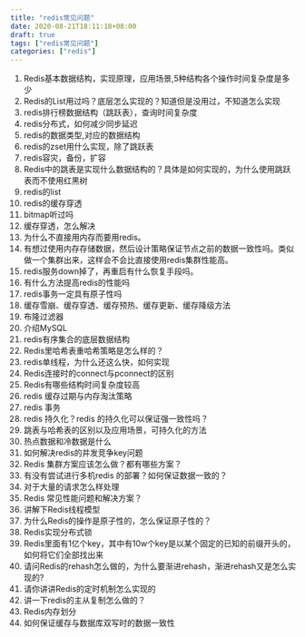 ```yaml
---
title: "redis常见问题"
date: 2020-08-21T18:11:18+08:00
draft: true
tags: ["redis常见问题"]
categories: ["redis"]
---
```


1. Redis基本数据结构，实现原理，应用场景,5种结构各个操作时间复杂度是多少
2. Redis的List用过吗？底层怎么实现的？知道但是没用过，不知道怎么实现
3. redis排行榜数据结构（跳跃表），查询时间复杂度
4. redis分布式，如何减少同步延迟
5. redis的数据类型,对应的数据结构
6. redis的zset用什么实现，除了跳跃表
7. redis容灾，备份，扩容
8. Redis中的跳表是实现什么数据结构的？具体是如何实现的，为什么使用跳跃表而不使用红黑树 
9. redis的list
10. redis的缓存穿透
11. bitmap听过吗
12. 缓存穿透，怎么解决
13. 为什么不直接用内存而要用redis。
14. 有想过使用内存存储数据，然后设计策略保证节点之前的数据一致性吗。类似做一个集群出来，这样会不会比直接使用redis集群性能高。
15. redis服务down掉了，再重启有什么恢复手段吗。
16. 有什么方法提高redis的性能吗
17. redis事务一定具有原子性吗
18. 缓存雪崩、缓存穿透、缓存预热、缓存更新、缓存降级方法
19. 布隆过滤器
20. 介绍MySQL
21. redis有序集合的底层数据结构
22. Redis里哈希表重哈希策略是怎么样的？
23. redis单线程，为什么还这么快，如何实现
24. Redis连接时的connect与pconnect的区别
25. Redis有哪些结构时间复杂度较高
26. redis 缓存过期与内存淘汰策略
27. redis 事务
28. redis 持久化？redis 的持久化可以保证强一致性吗？
29. 跳表与哈希表的区别以及应用场景，可持久化的方法
30. 热点数据和冷数据是什么
31. 如何解决redis的并发竞争key问题
32. Redis 集群方案应该怎么做？都有哪些方案？
33. 有没有尝试进行多机redis 的部署？如何保证数据一致的？
34. 对于大量的请求怎么样处理
35. Redis 常见性能问题和解决方案？
36. 讲解下Redis线程模型
37. 为什么Redis的操作是原子性的，怎么保证原子性的？
38. Redis实现分布式锁
39. Redis里面有1亿个key，其中有10w个key是以某个固定的已知的前缀开头的，如何将它们全部找出来
40. 请问Redis的rehash怎么做的，为什么要渐进rehash，渐进rehash又是怎么实现的?
41. 请你讲讲Redis的定时机制怎么实现的
42. 讲一下redis的主从复制怎么做的？
43. Redis内存划分
44. 如何保证缓存与数据库双写时的数据一致性